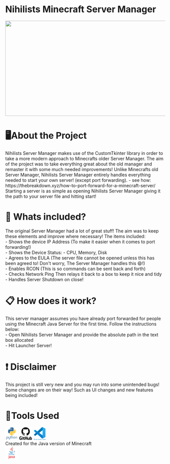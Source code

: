 <h1>
  Nihilists Minecraft Server Manager
</h1>
<div align="center">
  <img src="https://media.giphy.com/media/Fmw5xGBAh6SeA/giphy.gif" width="600" height="300"/>
  
  
</div>

<h1>
  🖥️About the Project
</h1>
<div>
  <p1>
  Nihilists Server Manager makes use of the CustomTkinter library in order to take a more modern approach to Minecrafts older Server Manager.
  The aim of the project was to take everything great about the old manager and remaster it with some much needed improvements!
  Unlike Minecrafts old Server Manager, Nihilists Server Manager entirely handles everything needed to start your own server! (except port forwarding). - see how: https://thebreakdown.xyz/how-to-port-forward-for-a-minecraft-server/<br>
  Starting a server is as simple as opening Nihilists Server Manager giving it the path to your server file and hitting start!
  </p1>
</div>

<h1>
  🔎 Whats included?
</h1>
<div>
  <p1>
    The original Server Manager had a lot of great stuff! The aim was to keep these elements and improve where necessary! The items included:<br>
    - Shows the device IP Address (To make it easier when it comes to port forwarding!)<br>
    - Shows the Device Status: - CPU, Memory, Disk<br>
    - Agrees to the EULA (The server file cannot be opened unless this has been agreed to! Don't worry, The Server Manager handles this 😄!)<br>
    - Enables RCON  (This is so commands can be sent back and forth)<br>
    - Checks Network Ping Then relays it back to a box to keep it nice and tidy<br>
    - Handles Server Shutdown on close!
    
  </p1>
</div>
  
<h1>
 📋 How does it work?
</h1>
<div>
  <p1>
      This server manager assumes you have already port forwarded for people using the Minecraft Java Server for the first time. Follow the instructions below:<br>
    - Open Nihilists Server Manager and provide the absolute path in the text box allocated<br>
    - Hit Launcher Server!
  </p1>
</div>

<h1>
 ❗ Disclaimer
</h1>
<div>
  <p1>
    This project is still very new and you may run into some unintended bugs! Some changes are on their way! Such as UI changes and new features being included!
  </p1>
</div>

<h1>
  🧰Tools Used
</h1>
<div>
    <img src="https://github.com/devicons/devicon/blob/master/icons/python/python-original-wordmark.svg" title="Python" **alt="Python" width="40" height="40"/>
    <img src="https://github.com/devicons/devicon/blob/master/icons/github/github-original-wordmark.svg" title="Github" **alt="Github" width="40" height="40"/>
    <img src="https://github.com/devicons/devicon/blob/master/icons/vscode/vscode-original-wordmark.svg" title="Vscode" **alt="Vscode" width="40" height="40"/>
  <br>
  <p1>
    Created for the Java version of Minecraft
    <br>
  </p1>
    <img src="https://github.com/devicons/devicon/blob/master/icons/java/java-original-wordmark.svg" title="Java" **alt="Java" width="40" height="40"/>
</div>
